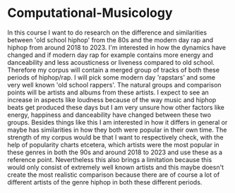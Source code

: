 # Computational-Musicology
In this course I want to do research on the difference and similarities between 'old school hiphop' from the 80s and the modern day rap and hiphop from around 2018 to 2023. I'm interested in how the dynamics have changed and if modern day rap for example contains more energy and danceability and less acousticness or liveness compared to old school. Therefore my corpus will contain a merged group of tracks of both these periods of hiphop/rap. I will pick some modern day 'rapstars' and some very well known 'old school rappers'. The natural groups and comparison points will be artists and albums from these artists. I expect to see an increase in aspects like loudness because of the way music and hiphop beats get produced these days but I am very unsure how other factors like energy, happiness and danceability have changed between these two groups. Besides things like this I am interested in how it differs in general or maybe has similarities in how they both were popular in their own time. The strength of my corpus would be that I want to respectively check, with the help of popularity charts etcetera, which artists were the most popular in these genres in both the 90s and around 2018 to 2023 and use these as a reference point. Nevertheless this also brings a limitation because this would only consist of extremely well known artists and this maybe doesn't create the most realistic comparison because there are of course a lot of different artists of the genre hiphop in both these different periods. 
